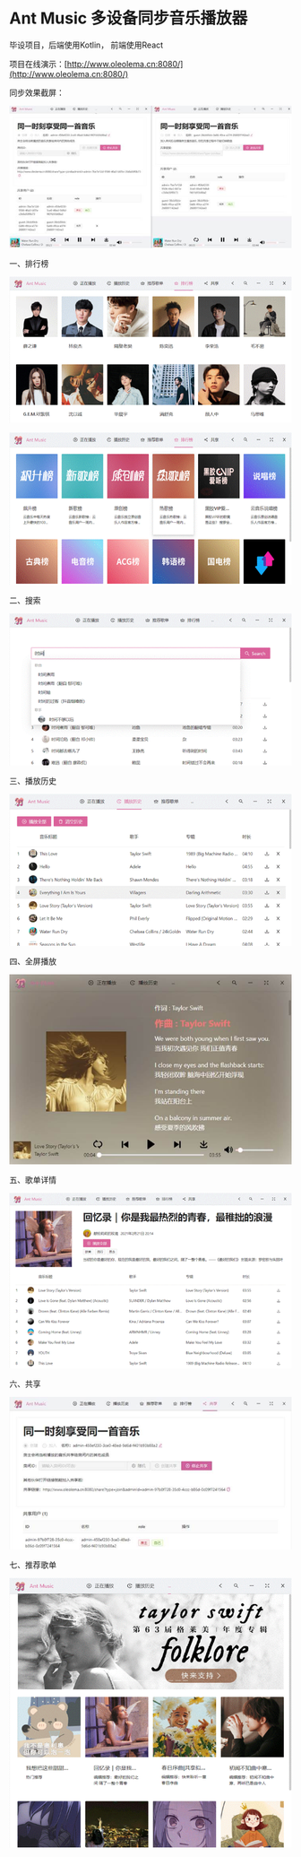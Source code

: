 # Ant Music  多设备同步音乐播放器

毕设项目，后端使用Kotlin， 前端使用React

项目在线演示：[http://www.oleolema.cn:8080/](http://www.oleolema.cn:8080/)   

同步效果截屏：

![img](doc/01/clip_image002.jpg)



一、排行榜

 

![img](doc/01/clip_image002.gif)

 

 

![img](doc/01/clip_image004.gif)

 

二、搜索



 

![img](doc/01/clip_image006.gif)

 

三、播放历史



 

![img](doc/01/clip_image008.gif)



四、全屏播放



 

![img](doc/01/clip_image010.jpg)



 

 

五、歌单详情



 

![img](doc/01/clip_image012.gif)



 

六、共享



 

![img](doc/01/clip_image014.jpg)



 

七、推荐歌单



 

![img](doc/01/clip_image016.gif)



 
